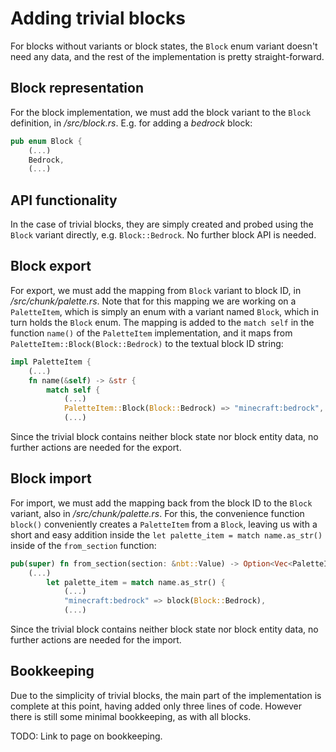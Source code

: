 # Adding trivial blocks

For blocks without variants or block states, the `Block` enum variant doesn't need any data, and the rest of the implementation is pretty straight-forward.

## Block representation

For the block implementation, we must add the block variant to the `Block` definition, in _/src/block.rs_. E.g. for adding a _bedrock_ block:

```rust
pub enum Block {
    (...)
    Bedrock,
    (...)
```

## API functionality

In the case of trivial blocks, they are simply created and probed using the `Block` variant directly, e.g. `Block::Bedrock`. No further block API is needed.

## Block export

For export, we must add the mapping from `Block` variant to block ID, in _/src/chunk/palette.rs_. Note that for this mapping we are working on a `PaletteItem`, which is simply an enum with a variant named `Block`, which in turn holds the `Block` enum. The mapping is added to the `match self` in the function `name()` of the `PaletteItem` implementation, and it maps from `PaletteItem::Block(Block::Bedrock)` to the textual block ID string:

```rust
impl PaletteItem {
    (...)
    fn name(&self) -> &str {
        match self {
            (...)
            PaletteItem::Block(Block::Bedrock) => "minecraft:bedrock",
            (...)
```

Since the trivial block contains neither block state nor block entity data, no further actions are needed for the export.

## Block import

For import, we must add the mapping back from the block ID to the `Block` variant, also in _/src/chunk/palette.rs_. For this, the convenience function `block()` conveniently creates a `PaletteItem` from a `Block`, leaving us with a short and easy addition inside the `let palette_item = match name.as_str()` inside of the `from_section` function:

```rust
pub(super) fn from_section(section: &nbt::Value) -> Option<Vec<PaletteItem>> {
    (...)
        let palette_item = match name.as_str() {
            (...)
            "minecraft:bedrock" => block(Block::Bedrock),
            (...)
```

Since the trivial block contains neither block state nor block entity data, no further actions are needed for the import.

## Bookkeeping

Due to the simplicity of trivial blocks, the main part of the implementation is complete at this point, having added only three lines of code. However there is still some minimal bookkeeping, as with all blocks.

TODO: Link to page on bookkeeping.
